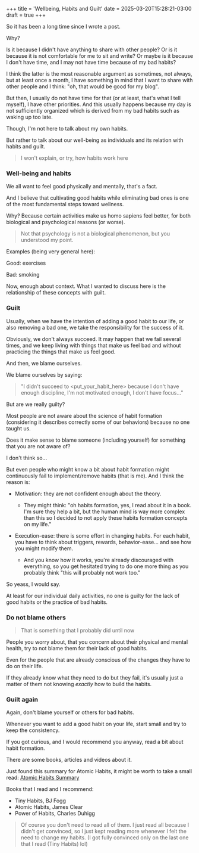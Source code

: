 +++
title = 'Wellbeing, Habits and Guilt'
date = 2025-03-20T15:28:21-03:00
draft = true
+++

So it has been a long time since I wrote a post.

Why?

Is it because I didn't have anything to share with other people? Or is it because
it is not comfortable for me to sit and write? Or maybe is it
because I don't have time, and I may not have time because of my bad habits?

I think the latter is the most reasonable argument as sometimes, not always, but at
least once a month, I have something in mind that I want to share with other people and I think:
"oh, that would be good for my blog".

But then, I usually do not have time for that (or at least, that's what I tell myself), I have
other priorities. And this usually happens because my day is not sufficiently
organized which is derived from my bad habits such as waking up too late.

Though, I'm not here to talk about my own habits.

But rather to talk about our well-being as individuals and its relation with habits and guilt.

> I won't explain, or try, how habits work here

### Well-being and habits

We all want to feel good physically and mentally, that's a fact.

And I believe that cultivating good habits while eliminating bad ones is one of the most fundamental
steps toward wellness.

Why? Because certain activities make us homo sapiens feel better, for both biological and psychological reasons
(or worse).

> Not that psychology is not a biological phenomenon, but you understood my point.

Examples (being very general here):

Good: exercises

Bad: smoking

Now, enough about context. What I wanted to discuss here is the relationship of these concepts
with guilt.

### Guilt

Usually, when we have the intention of adding a good habit to our life, or also removing a bad one,
we take the responsibility for the success of it.

Obviously, we don't always succeed. It may happen that we fail several times, and we keep living
with things that make us feel bad and without practicing the things that make us feel good.

And then, we blame ourselves.

We blame ourselves by saying:

> "I didn't succeed to <put_your_habit_here> because I
> don't have enough discipline, I'm not motivated enough, I don't have focus..."

But are we really guilty?

Most people are not aware about the science of habit formation (considering
it describes correctly some of our behaviors) because no one taught us.

Does it make sense to blame someone (including yourself) for something that you
are not aware of?

I don't think so...

But even people who might know a bit about habit formation might continuously fail to
implement/remove habits (that is me). And I think the reason is:

- Motivation: they are not confident enough about the theory.

  - They might think:
    "oh habits formation, yes, I read about it in a book. I'm sure they help a bit,
    but the human mind is way more complex than this so I decided to not apply these
    habits formation concepts on my life."

- Execution-ease: there is some effort in changing habits. For each habit, you
  have to think about triggers, rewards, behavior-ease... and see how you might modify them.

  - And you know how it works, you're already discouraged with everything,
    so you get hesitated trying to do one more thing as you probably think "this will probably not work too."

So yeass, I would say.

At least for our individual daily activities, no one is guilty for the lack of good habits or
the practice of bad habits.

### Do not blame others

> That is something that I probably did until now

People you worry about, that you concern about their physical and mental health,
try to not blame them for their lack of good habits.

Even for the people that are already conscious of the changes they have to do on their life.

If they already know what they need to do but they fail, it's usually just a matter of them not knowing
_exactly_ how to build the habits.

### Guilt again

Again, don't blame yourself or others for bad habits.

Whenever you want to add a good habit on your life, start small and try to keep the consistency.

If you got curious, and I would recommend you anyway, read a bit about habit formation.

There are some books, articles and videos about it.

Just found this summary for Atomic Habits, it might be worth to take a small read: [Atomic Habits Summary](https://jamesclear.com/atomic-habits-summary)

Books that I read and I recommend:

- Tiny Habits, BJ Fogg
- Atomic Habits, James Clear
- Power of Habits, Charles Duhigg

> Of course you don't need to read all of them. I just read all because I didn't get convinced, so
> I just kept reading more whenever I felt the need to change my habits. (I got fully convinced
> only on the last one that I read (Tiny Habits) lol)
